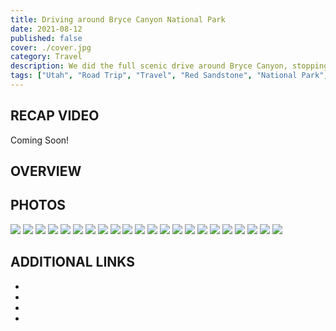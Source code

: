 ```yaml
---
title: Driving around Bryce Canyon National Park
date: 2021-08-12
published: false
cover: ./cover.jpg
category: Travel
description: We did the full scenic drive around Bryce Canyon, stopping at several viewpoints to admire the canyons. 
tags: ["Utah", "Road Trip", "Travel", "Red Sandstone", "National Park", "Summer"]
---
```


## RECAP VIDEO
Coming Soon!



## OVERVIEW



## PHOTOS
![](./imgs/1_.jpg "")
![](./imgs/2_.jpg "")
![](./imgs/3_.jpg "")
![](./imgs/4_.jpg "")
![](./imgs/5_.jpg "")
![](./imgs/6_.jpg "")
![](./imgs/7_.jpg "")
![](./imgs/8_.jpg "")
![](./imgs/9_.jpg "")
![](./imgs/10_.jpg "")
![](./imgs/12_.jpg "")
![](./imgs/13_.jpg "")
![](./imgs/14_.jpg "")
![](./imgs/15_.jpg "")
![](./imgs/16_.jpg "")
![](./imgs/17_.jpg "")
![](./imgs/18_.jpg "")
![](./imgs/19_.jpg "")
![](./imgs/21_.jpg "")
![](./imgs/22_.jpg "")
![](./imgs/23_.jpg "")
![](./imgs/24_.jpg "")




## ADDITIONAL LINKS
- <a href="" alt="" target="_blank"></a>
- <a href="" alt="" target="_blank"></a>
- <a href="" alt="" target="_blank"></a>
- <a href="" alt="" target="_blank"></a>
